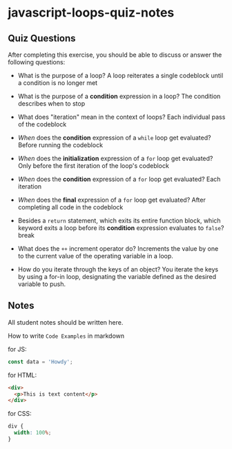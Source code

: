 # javascript-loops-quiz-notes

## Quiz Questions

After completing this exercise, you should be able to discuss or answer the following questions:

- What is the purpose of a loop?
  A loop reiterates a single codeblock until a condition is no longer met

- What is the purpose of a **condition** expression in a loop?
  The condition describes when to stop

- What does "iteration" mean in the context of loops?
  Each individual pass of the codeblock

- _When_ does the **condition** expression of a `while` loop get evaluated?
  Before running the codeblock

- _When_ does the **initialization** expression of a `for` loop get evaluated?
  Only before the first iteration of the loop's codeblock

- _When_ does the **condition** expression of a `for` loop get evaluated?
  Each iteration

- _When_ does the **final** expression of a `for` loop get evaluated?
  After completing all code in the codeblock

- Besides a `return` statement, which exits its entire function block, which keyword exits a loop before its **condition** expression evaluates to `false`?
  <br> break

- What does the `++` increment operator do?
  Increments the value by one to the current value of the operating variable in a loop.

- How do you iterate through the keys of an object?
  You iterate the keys by using a for-in loop, designating the variable defined as the desired variable to push.

## Notes

All student notes should be written here.

How to write `Code Examples` in markdown

for JS:

```javascript
const data = 'Howdy';
```

for HTML:

```html
<div>
  <p>This is text content</p>
</div>
```

for CSS:

```css
div {
  width: 100%;
}
```
